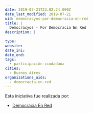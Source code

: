 ```yaml
---
date: 2019-07-21T23:02:24.000Z
date_last_modified: 2019-07-21
uid: democracyos-por-democracia-en-red
title: |
  Democracyos - Por Democracia En Red
description: |
  
type: 
website: 
date_ini: 
date_end: 
tags:
  - participación-ciudadana
cities: 
  - Buenos Aires
organizations_uids:
  - democracia-en-red
---
```


Esta iniciativa fue realizada por:

- [Democracia En Red](/organizaciones/democracia-en-red)

